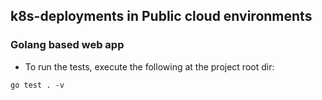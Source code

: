 ## k8s-deployments in Public cloud environments

### Golang based web app

* To run the tests, execute the following at the project root dir:
```
go test . -v
```

